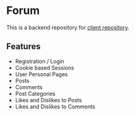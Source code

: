 # Forum

This is a backend repository for [client repository](https://github.com/PeIIIaJIkuH/forum-react).

## Features

- Registration / Login
- Cookie based Sessions
- User Personal Pages
- Posts
- Comments
- Post Categories
- Likes and Dislikes to Posts
- Likes and Dislikes to Comments
